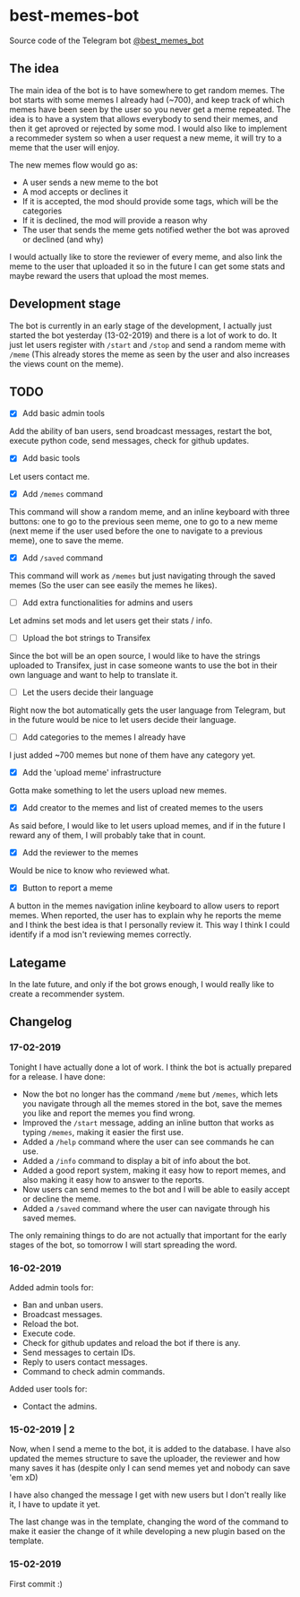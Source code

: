 # best-memes-bot

Source code of the Telegram bot [@best_memes_bot](https://t.me/best_memes_bot)

## The idea

The main idea of the bot is to have somewhere to get random memes. The bot starts with some memes I already had (~700), and keep track of which memes have been seen by the user so you never get a meme repeated. The idea is to have a system that allows everybody to send their memes, and then it get aproved or rejected by some mod. I would also like to implement a recommeder system so when a user request a new meme, it will try to a meme that the user will enjoy.

The new memes flow would go as:

- A user sends a new meme to the bot
- A mod accepts or declines it
- If it is accepted, the mod should provide some tags, which will be the categories
- If it is declined, the mod will provide a reason why
- The user that sends the meme gets notified wether the bot was aproved or declined (and why)

I would actually like to store the reviewer of every meme, and also link the meme to the user that uploaded it so in the future I can get some stats and maybe reward the users that upload the most memes.

## Development stage

The bot is currently in an early stage of the development, I actually just started the bot yesterday (13-02-2019) and there is a lot of work to do. It just let users register with `/start` and `/stop` and send a random meme with `/meme` (This already stores the meme as seen by the user and also increases the views count on the meme).

## TODO

- [x] Add basic admin tools

Add the ability of ban users, send broadcast messages, restart the bot, execute python code, send messages, check for github updates.

- [x] Add basic tools

Let users contact me.

- [x] Add `/memes` command

This command will show a random meme, and an inline keyboard with three buttons: one to go to the previous seen meme, one to go to a new meme (next meme if the user used before the one to navigate to a previous meme), one to save the meme.

- [x] Add `/saved` command

This command will work as `/memes` but just navigating through the saved memes (So the user can see easily the memes he likes).

- [ ] Add extra functionalities for admins and users

Let admins set mods and let users get their stats / info.

- [ ] Upload the bot strings to Transifex

Since the bot will be an open source, I would like to have the strings uploaded to Transifex, just in case someone wants to use the bot in their own language and want to help to translate it.

- [ ] Let the users decide their language

Right now the bot automatically gets the user language from Telegram, but in the future would be nice to let users decide their language.

- [ ] Add categories to the memes I already have

I just added ~700 memes but none of them have any category yet.

- [x] Add the 'upload meme' infrastructure

Gotta make something to let the users upload new memes.

- [x] Add creator to the memes and list of created memes to the users

As said before, I would like to let users upload memes, and if in the future I reward any of them, I will probably take that in count.

- [x] Add the reviewer to the memes

Would be nice to know who reviewed what.

- [x] Button to report a meme

A button in the memes navigation inline keyboard to allow users to report memes. When reported, the user has to explain why he reports the meme and I think the best idea is that I personally review it. This way I think I could identify if a mod isn't reviewing memes correctly.

## Lategame

In the late future, and only if the bot grows enough, I would really like to create a recommender system.

## Changelog

### 17-02-2019

Tonight I have actually done a lot of work. I think the bot is actually prepared for a release. I have done:

- Now the bot no longer has the command `/meme` but `/memes`, which lets you navigate through all the memes stored in the bot, save the memes you like and report the memes you find wrong.
- Improved the `/start` message, adding an inline button that works as typing `/memes`, making it easier the first use.
- Added a `/help` command where the user can see commands he can use.
- Added a `/info` command to display a bit of info about the bot.
- Added a good report system, making it easy how to report memes, and also making it easy how to answer to the reports.
- Now users can send memes to the bot and I will be able to easily accept or decline the meme.
- Added a `/saved` command where the user can navigate through his saved memes.

The only remaining things to do are not actually that important for the early stages of the bot, so tomorrow I will start spreading the word.

### 16-02-2019

Added admin tools for:

- Ban and unban users.
- Broadcast messages.
- Reload the bot.
- Execute code.
- Check for github updates and reload the bot if there is any.
- Send messages to certain IDs.
- Reply to users contact messages.
- Command to check admin commands.

Added user tools for:

- Contact the admins.

### 15-02-2019 | 2

Now, when I send a meme to the bot, it is added to the database. I have also updated the memes structure to save the uploader, the reviewer and how many saves it has (despite only I can send memes yet and nobody can save 'em xD)

I have also changed the message I get with new users but I don't really like it, I have to update it yet.

The last change was in the template, changing the word of the command to make it easier the change of it while developing a new plugin based on the template.

### 15-02-2019

First commit :)